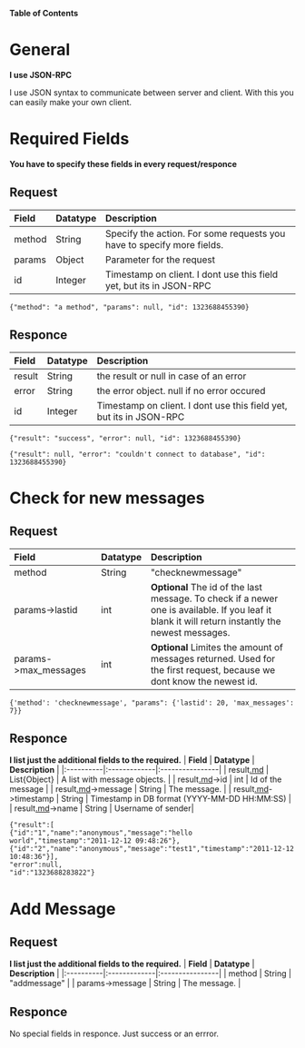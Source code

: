 **Table of Contents**


# General #

**I use JSON-RPC**

I use JSON syntax to communicate between server and client. With this you can easily make your own client.

# Required Fields #
**You have to specify these fields in every request/responce**

## Request ##
| **Field** | **Datatype** | **Description** |
|:----------|:-------------|:----------------|
| method | String | Specify the action. For some requests you have to specify more fields. |
| params | Object | Parameter for the request |
| id | Integer | Timestamp on client. I dont use this field yet, but its in JSON-RPC |


```
{"method": "a method", "params": null, "id": 1323688455390}
```

## Responce ##

| **Field** | **Datatype** | **Description** |
|:----------|:-------------|:----------------|
| result | String | the result or null in case of an error |
| error | String | the error object. null if no error occured |
| id | Integer | Timestamp on client. I dont use this field yet, but its in JSON-RPC |

```
{"result": "success", "error": null, "id": 1323688455390}

{"result": null, "error": "couldn't connect to database", "id": 1323688455390}
```

# Check for new messages #

## Request ##
| **Field** | **Datatype** | **Description** |
|:----------|:-------------|:----------------|
| method | String | "checknewmessage" |
| params->lastid | int | **Optional** The id of the last message. To check if a newer one is available. If you leaf it blank it will return instantly the newest messages. |
| params->max\_messages | int | **Optional** Limites the amount of messages returned. Used for the first request, because we dont know the newest id. |

```
{'method': 'checknewmessage', "params": {'lastid': 20, 'max_messages': 7}}
```

## Responce ##
**I list just the additional fields to the required.**
| **Field** | **Datatype** | **Description** |
|:----------|:-------------|:----------------|
| result[.md](.md) | List{Object} | A list with message objects. |
| result[.md](.md)->id | int | Id of the message |
| result[.md](.md)->message | String | The message. |
| result[.md](.md)->timestamp | String | Timestamp in DB format (YYYY-MM-DD HH:MM:SS) |
| result[.md](.md)->name | String | Username of sender|

```
{"result":[
{"id":"1","name":"anonymous","message":"hello world","timestamp":"2011-12-12 09:48:26"},
{"id":"2","name":"anonymous","message":"test1","timestamp":"2011-12-12 10:48:36"}],
"error":null,
"id":"1323688283822"}
```

# Add Message #

## Request ##
**I list just the additional fields to the required.**
| **Field** | **Datatype** | **Description** |
|:----------|:-------------|:----------------|
| method | String | "addmessage" |
| params->message | String | The message. |

## Responce ##
No special fields in responce. Just success or an errror.
